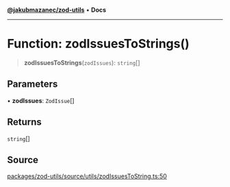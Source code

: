 [**@jakubmazanec/zod-utils**](../README.md) • **Docs**

---

# Function: zodIssuesToStrings()

> **zodIssuesToStrings**(`zodIssues`): `string`[]

## Parameters

• **zodIssues**: `ZodIssue`[]

## Returns

`string`[]

## Source

[packages/zod-utils/source/utils/zodIssuesToString.ts:50](https://github.com/jakubmazanec/js-tools/blob/4653f1571319b3537b5a901a19e171562b7727e5/packages/zod-utils/source/utils/zodIssuesToString.ts#L50)
